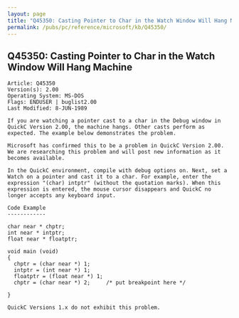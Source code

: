 ```yaml
---
layout: page
title: "Q45350: Casting Pointer to Char in the Watch Window Will Hang Machine"
permalink: /pubs/pc/reference/microsoft/kb/Q45350/
---
```


## Q45350: Casting Pointer to Char in the Watch Window Will Hang Machine

	Article: Q45350
	Version(s): 2.00
	Operating System: MS-DOS
	Flags: ENDUSER | buglist2.00
	Last Modified: 8-JUN-1989
	
	If you are watching a pointer cast to a char in the Debug window in
	QuickC Version 2.00, the machine hangs. Other casts perform as
	expected. The example below demonstrates the problem.
	
	Microsoft has confirmed this to be a problem in QuickC Version 2.00.
	We are researching this problem and will post new information as it
	becomes available.
	
	In the QuickC environment, compile with debug options on. Next, set a
	Watch on a pointer and cast it to a char. For example, enter the
	expression "(char) intptr" (without the quotation marks). When this
	expression is entered, the mouse cursor disappears and QuickC no
	longer accepts any keyboard input.
	
	Code Example
	------------
	
	char near * chptr;
	int near * intptr;
	float near * floatptr;
	
	void main (void)
	{
	  chptr = (char near *) 1;
	  intptr = (int near *) 1;
	  floatptr = (float near *) 1;
	  chptr = (char near *) 2;     /* put breakpoint here */
	
	}
	
	QuickC Versions 1.x do not exhibit this problem.
